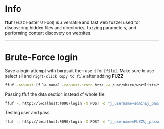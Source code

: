 # Info

**ffuf** (Fuzz Faster U Fool) is a versatile and fast web fuzzer used for discovering hidden files and directories, fuzzing parameters, and performing content discovery on websites.

---

# Brute-Force login

Save a login attempt with burpsuit then use it for `[file]`. Make sure to use select all and `right-click copy to file` after adding **FUZZ**
```bash
ffuf -request [file name] -request-proto http -w /usr/share/wordlists/SecLists/Passwords/xato-net-10-million-passwords-10000.txt
```

Passing ffuf the data section instead of whole file
```bash
ffuf -u http://localhost:9090/login -X POST -d "j_username=admin&j_password=FUZZ&from=%2F&Submit=Sign+in" -w /path/to/wordlist.txt
```

Testing user and pass
```bash
ffuf -u http://localhost:9090/login -X POST -d "j_username=FUZZ&j_password=FUZZ2&from=%2F&Submit=Sign+in" -w /path/to/usernames.txt:/path/to/passwords.txt
```

